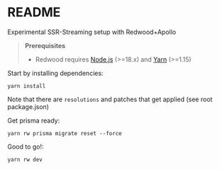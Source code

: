 # README

Experimental SSR-Streaming setup with Redwood+Apollo

> **Prerequisites**
>
> - Redwood requires [Node.js](https://nodejs.org/en/) (>=18.x) and [Yarn](https://yarnpkg.com/) (>=1.15)

Start by installing dependencies:

```
yarn install
```

Note that there are `resolutions` and patches that get applied (see root package.json)

Get prisma ready:
```
yarn rw prisma migrate reset --force
```


Good to go!:
```
yarn rw dev
```
